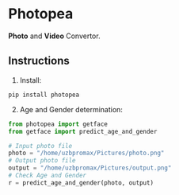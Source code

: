 # Photopea

**Photo** and **Video** Convertor.

## Instructions

1. Install:

```
pip install photopea
```

2. Age and Gender determination:

```python
from photopea import getface
from getface import predict_age_and_gender

# Input photo file
photo = "/home/uzbpromax/Pictures/photo.png"
# Output photo file
output = "/home/uzbpromax/Pictures/output.png"
# Check Age and Gender
r = predict_age_and_gender(photo, output)
```

